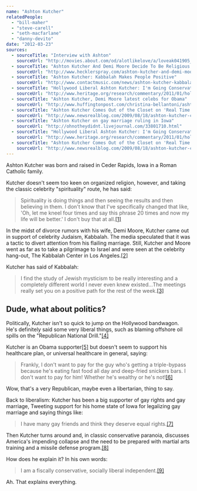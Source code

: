 ```yaml
---
name: "Ashton Kutcher"
relatedPeople:
  - "bill-maher"
  - "steve-carell"
  - "seth-macfarlane"
  - "danny-devito"
date: "2012-03-23"
sources:
  - sourceTitle: "Interview with Ashton"
    sourceUrl: "http://movies.about.com/od/alotlikelove/a/loveak041905_2.htm"
  - sourceTitle: "Ashton Kutcher And Demi Moore Decide To Be Religious So People Don't Think They've Split Up, Which Is Handy"
    sourceUrl: "http://www.hecklerspray.com/ashton-kutcher-and-demi-moore-decide-to-be-religious-so-people-dont-think-theyve-split-up-which-is-handy/201164974.php"
  - sourceTitle: "Ashton Kutcher: Kabbalah Makes People Positive"
    sourceUrl: "http://www.contactmusic.com/news/ashton-kutcher-kabbalah-makes-people-positive_1242309"
  - sourceTitle: "Hollywood Liberal Ashton Kutcher: I'm Going Conservative in the Clutch"
    sourceUrl: "http://www.heritage.org/research/commentary/2011/01/hollywood-liberal-ashton-kutcher-im-going-conservative-in-the-clutch"
  - sourceTitle: "Ashton Kutcher, Demi Moore latest celebs for Obama"
    sourceUrl: "http://www.huffingtonpost.com/christina-bellantoni/ashton-kutcher-demi-moore_b_130726.html"
  - sourceTitle: "Ashton Kutcher Comes Out of the Closet on 'Real Time.'"
    sourceUrl: "http://www.newsrealblog.com/2009/08/18/ashton-kutcher-comes-out-of-the-closet-on-real-time/"
  - sourceTitle: "Ashton Kutcher on gay marriage ruling in Iowa"
    sourceUrl: "http://ohnotheydidnt.livejournal.com/33801710.html"
  - sourceTitle: "Hollywood Liberal Ashton Kutcher: I'm Going Conservative in the Clutch"
    sourceUrl: "http://www.heritage.org/research/commentary/2011/01/hollywood-liberal-ashton-kutcher-im-going-conservative-in-the-clutch"
  - sourceTitle: "Ashton Kutcher Comes Out of the Closet on 'Real Time.'"
    sourceUrl: "http://www.newsrealblog.com/2009/08/18/ashton-kutcher-comes-out-of-the-closet-on-real-time/"
---
```


Ashton Kutcher was born and raised in Ceder Rapids, Iowa in a Roman Catholic family.

Kutcher doesn't seem too keen on organized religion, however, and taking the classic celebrity "spirituality" route, he has said:

>Spirituality is doing things and then seeing the results and then believing in them. I don't know that I've specifically changed that like, 'Oh, let me kneel four times and say this phrase 20 times and now my life will be better.' I don't buy that at all.<a class="source-citation" href="http://movies.about.com/od/alotlikelove/a/loveak041905_2.htm" title="Interview with Ashton">[1]</a>

In the midst of divorce rumors with his wife, Demi Moore, Kutcher came out in support of celebrity Judaism, Kabbalah. The media speculated that it was a tactic to divert attention from his flailing marriage. Still, Kutcher and Moore went as far as to take a pilgrimage to Israel and were seen at the celebrity hang-out, The Kabbalah Center in Los Angeles.<a class="source-citation" href="http://www.hecklerspray.com/ashton-kutcher-and-demi-moore-decide-to-be-religious-so-people-dont-think-theyve-split-up-which-is-handy/201164974.php" title="Ashton Kutcher And Demi Moore Decide To Be Religious So People Don&apos;t Think They&apos;ve Split Up, Which Is Handy">[2]</a>

Kutcher has said of Kabbalah:

>I find the study of Jewish mysticism to be really interesting and a completely different world I never even knew existed…The meetings really set you on a positive path for the rest of the week.<a class="source-citation" href="http://www.contactmusic.com/news/ashton-kutcher-kabbalah-makes-people-positive_1242309" title="Ashton Kutcher: Kabbalah Makes People Positive">[3]</a>

## 

## Dude, what about politics?

Politically, Kutcher isn't so quick to jump on the Hollywood bandwagon. He's definitely said some very liberal things, such as blaming offshore oil spills on the "Republican National Drill."<a class="source-citation" href="http://www.heritage.org/research/commentary/2011/01/hollywood-liberal-ashton-kutcher-im-going-conservative-in-the-clutch" title="Hollywood Liberal Ashton Kutcher: I&apos;m Going Conservative in the Clutch">[4]</a>

Kutcher is an Obama supporter<a class="source-citation" href="http://www.huffingtonpost.com/christina-bellantoni/ashton-kutcher-demi-moore_b_130726.html" title="Ashton Kutcher, Demi Moore latest celebs for Obama">[5]</a> but doesn't seem to support his healthcare plan, or universal healthcare in general, saying:

>Frankly, I don't want to pay for the guy who's getting a triple-bypass because he's eating fast food all day and deep-fried snickers bars. I don't want to pay for him! Whether he's wealthy or he's not!<a class="source-citation" href="http://www.newsrealblog.com/2009/08/18/ashton-kutcher-comes-out-of-the-closet-on-real-time/" title="Ashton Kutcher Comes Out of the Closet on &apos;Real Time.&apos;">[6]</a>

Wow, that's a very Republican, maybe even a libertarian, thing to say.

Back to liberalism: Kutcher has been a big supporter of gay rights and gay marriage, Tweeting support for his home state of Iowa for legalizing gay marriage and saying things like:

>I have many gay friends and think they deserve equal rights.<a class="source-citation" href="http://ohnotheydidnt.livejournal.com/33801710.html" title="Ashton Kutcher on gay marriage ruling in Iowa">[7]</a>

Then Kutcher turns around and, in classic conservative paranoia, discusses America's impending collapse and the need to be prepared with martial arts training and a missile defense program.<a class="source-citation" href="http://www.heritage.org/research/commentary/2011/01/hollywood-liberal-ashton-kutcher-im-going-conservative-in-the-clutch" title="Hollywood Liberal Ashton Kutcher: I&apos;m Going Conservative in the Clutch">[8]</a>

How does he explain it? In his own words:

>I am a fiscally conservative, socially liberal independent.<a class="source-citation" href="http://www.newsrealblog.com/2009/08/18/ashton-kutcher-comes-out-of-the-closet-on-real-time/" title="Ashton Kutcher Comes Out of the Closet on &apos;Real Time.&apos;">[9]</a>

Ah. That explains everything.